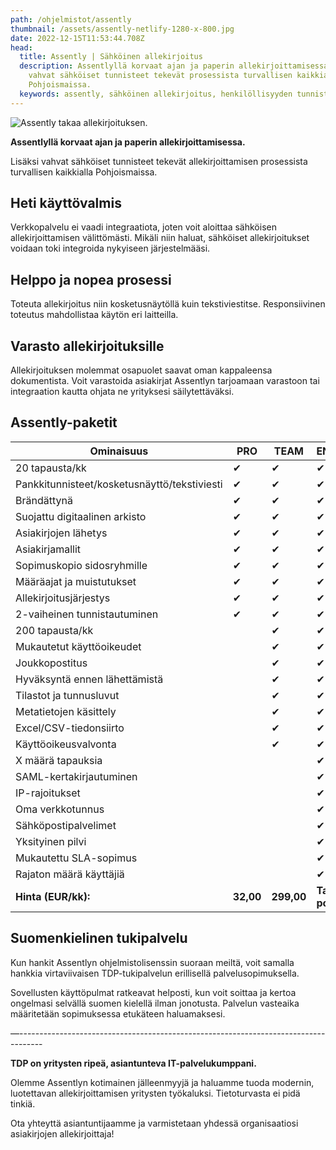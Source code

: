 ```yaml
---
path: /ohjelmistot/assently
thumbnail: /assets/assently-netlify-1280-x-800.jpg
date: 2022-12-15T11:53:44.708Z
head:
  title: Assently | Sähköinen allekirjoitus
  description: Assentlyllä korvaat ajan ja paperin allekirjoittamisessa. Lisäksi
    vahvat sähköiset tunnisteet tekevät prosessista turvallisen kaikkialla
    Pohjoismaissa.
  keywords: assently, sähköinen allekirjoitus, henkilöllisyyden tunnistus
---
```

![Assently takaa allekirjoituksen.](/assets/assently-netlify-1280-x-800.jpg)

**Assentlyllä korvaat ajan ja paperin allekirjoittamisessa.** 

Lisäksi vahvat sähköiset tunnisteet tekevät allekirjoittamisen prosessista turvallisen kaikkialla Pohjoismaissa.

## Heti käyttövalmis

Verkkopalvelu ei vaadi integraatiota, joten voit aloittaa sähköisen allekirjoittamisen välittömästi. Mikäli niin haluat, sähköiset allekirjoitukset voidaan toki integroida nykyiseen järjestelmääsi.

## Helppo ja nopea prosessi

Toteuta allekirjoitus niin kosketusnäytöllä kuin tekstiviestitse. Responsiivinen toteutus mahdollistaa käytön eri laitteilla.

## Varasto allekirjoituksille

Allekirjoituksen molemmat osapuolet saavat oman kappaleensa dokumentista. Voit varastoida asiakirjat Assentlyn tarjoamaan varastoon tai integraation kautta ohjata ne yrityksesi säilytettäväksi.

## Assently-paketit

| Ominaisuus                                               | PRO       | TEAM       | ENTERPRISE             |   
| -------------------------------------------- | --------- | ---------- | ---------------------- |
| 20 tapausta/kk                                           | ✔         | ✔          | ✔                      |
| Pankkitunnisteet/kosketusnäyttö/tekstiviesti             | ✔         | ✔          | ✔                      |
| Brändättynä                                              | ✔         | ✔          | ✔                      |
| Suojattu digitaalinen arkisto                            | ✔         | ✔          | ✔                      |
| Asiakirjojen lähetys                                     | ✔         | ✔          | ✔                      |
| Asiakirjamallit                                          | ✔         | ✔          | ✔                      |
| Sopimuskopio sidosryhmille                               | ✔         | ✔          | ✔                      |
| Määräajat ja muistutukset                                | ✔         | ✔          | ✔                      |
| Allekirjoitusjärjestys                                   | ✔         | ✔          | ✔                      |
| 2-vaiheinen tunnistautuminen                             | ✔         | ✔          | ✔                      |
| 200 tapausta/kk                                          |           | ✔          | ✔                      |
| Mukautetut käyttöoikeudet                                |           | ✔          | ✔                      |
| Joukkopostitus                                           |           | ✔          | ✔                      |
| Hyväksyntä ennen lähettämistä                            |           | ✔          | ✔                      |
| Tilastot ja tunnusluvut                                  |           | ✔          | ✔                      |
| Metatietojen käsittely                                   |           | ✔          | ✔                      |
| Excel/CSV-tiedonsiirto                                   |           | ✔          | ✔                      |
| Käyttöoikeusvalvonta                                     |           | ✔          | ✔                      |
| X määrä tapauksia                                        |           |            | ✔                      |
| SAML-kertakirjautuminen                                  |           |            | ✔                      |
| IP-rajoitukset                                           |           |            | ✔                      |
| Oma verkkotunnus                                         |           |            | ✔                      |
| Sähköpostipalvelimet                                     |           |            | ✔                      |
| Yksityinen pilvi                                         |           |            | ✔                      |
| Mukautettu SLA-sopimus                                   |           |            | ✔                      |
| Rajaton määrä käyttäjiä                                  |           |            | ✔                      |
| **Hinta (EUR/kk):**                                      | **32,00** | **299,00** | **Tarpeiden pohjalta** |

## Suomenkielinen tukipalvelu

Kun hankit Assentlyn ohjelmistolisenssin suoraan meiltä, voit samalla hankkia virtaviivaisen TDP-tukipalvelun erillisellä palvelusopimuksella.

Sovellusten käyttöpulmat ratkeavat helposti, kun voit soittaa ja kertoa ongelmasi selvällä suomen kielellä ilman jonotusta. Palvelun vasteaika määritetään sopimuksessa etukäteen haluamaksesi.

—------------------------------------------------------------------------------------

**TDP on yritysten ripeä, asiantunteva IT-palvelukumppani.** 

Olemme Assentlyn kotimainen jälleenmyyjä ja haluamme tuoda modernin, luotettavan allekirjoittamisen yritysten työkaluksi. Tietoturvasta ei pidä tinkiä.

Ota yhteyttä asiantuntijaamme ja varmistetaan yhdessä organisaatiosi asiakirjojen allekirjoittaja!